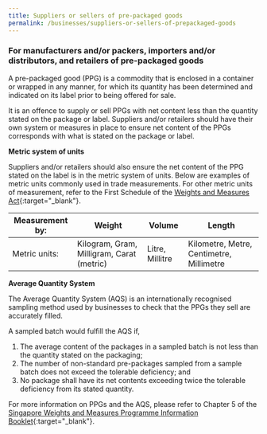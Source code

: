 ```yaml
---
title: Suppliers or sellers of pre-packaged goods
permalink: /businesses/suppliers-or-sellers-of-prepackaged-goods
---
```

### For manufacturers and/or packers, importers and/or distributors, and retailers of pre-packaged goods

A pre-packaged good (PPG) is a commodity that is enclosed in a container or wrapped in any manner, for which its quantity has been determined and indicated on its label prior to being offered for sale.

It is an offence to supply or sell PPGs with net content less than the quantity stated on the package or label. Suppliers and/or retailers should have their own system or measures in place to ensure net content of the PPGs corresponds with what is stated on the package or label.

**Metric system of units**

Suppliers and/or retailers should also ensure the net content of the PPG stated on the label is in the metric system of units. Below are examples of metric units commonly used in trade measurements. For other metric units of measurement, refer to the First Schedule of the [Weights and Measures Act][1]{:target="_blank"}.

[1]:https://sso.agc.gov.sg/Act/WMA1975

|Measurement by:|Weight|Volume|Length|
--- | --- | --- | --- 
| Metric units: | Kilogram, Gram, Milligram, Carat (metric) | Litre, Millitre | Kilometre, Metre, Centimetre, Millimetre


**Average Quantity System**

The Average Quantity System (AQS) is an internationally recognised sampling method used by businesses to check that the PPGs they sell are accurately filled.

A sampled batch would fulfill the AQS if,

1. The average content of the packages in a sampled batch is not less than the quantity stated on the packaging;
2. The number of non-standard pre-packages sampled from a sample batch does not exceed the tolerable deficiency; and
3. No package shall have its net contents exceeding twice the tolerable deficiency from its stated quantity.

For more information on PPGs and the AQS, please refer to Chapter 5 of the [Singapore Weights and Measures Programme Information Booklet][2]{:target="_blank"}.

[2]:/files/businesses/wmo_info_booklet.pdf
